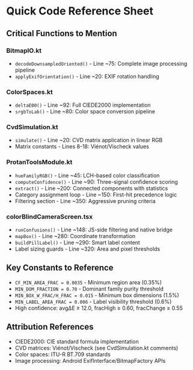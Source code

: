 # Quick Code Reference Sheet

## Critical Functions to Mention

### BitmapIO.kt
- `decodeDownsampledOriented()` - Line ~75: Complete image processing pipeline
- `applyExifOrientation()` - Line ~20: EXIF rotation handling

### ColorSpaces.kt  
- `deltaE00()` - Line ~92: Full CIEDE2000 implementation
- `srgbToLab()` - Line ~80: Color space conversion pipeline

### CvdSimulation.kt
- `simulate()` - Line ~20: CVD matrix application in linear RGB
- Matrix constants - Lines 8-18: Viénot/Vischeck values

### ProtanToolsModule.kt
- `hueFamilyRGB()` - Line ~45: LCH-based color classification
- `computeConfidence()` - Line ~90: Three-signal confidence scoring
- `extract()` - Line ~200: Connected components with statistics
- Category assignment loop - Line ~150: First-hit precedence logic
- Filtering section - Line ~350: Aggressive pruning criteria

### colorBlindCameraScreen.tsx
- `runConfusions()` - Line ~148: JS-side filtering and native bridge
- `mapBox()` - Line ~280: Coordinate transformation
- `buildPillLabel()` - Line ~290: Smart label content
- Label sizing guards - Line ~320: Area and pixel thresholds

## Key Constants to Reference
- `CF_MIN_AREA_FRAC = 0.0035` - Minimum region area (0.35%)
- `MIN_DOM_FRACTION = 0.70` - Dominant family purity threshold  
- `MIN_BOX_W_FRAC/H_FRAC = 0.015` - Minimum box dimensions (1.5%)
- `MIN_LABEL_AREA_FRAC = 0.006` - Label visibility threshold (0.6%)
- High confidence: avgΔE ≥ 12.0, fracHigh ≥ 0.60, fracChange ≥ 0.55

## Attribution References
- CIEDE2000: CIE standard formula implementation
- CVD matrices: Viénot/Vischeck (see CvdSimulation.kt comments)
- Color spaces: ITU-R BT.709 standards
- Image processing: Android ExifInterface/BitmapFactory APIs